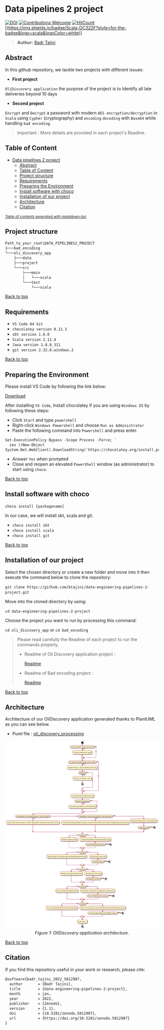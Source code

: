 # Data pipelines 2 project

[![DOI](https://zenodo.org/badge/DOI/10.5281/zenodo.5812987.svg)](https://doi.org/10.5281/zenodo.5812987) [![Contributions Welcome](https://img.shields.io/badge/contributions-welcome-brightgreen.svg?style=flat)](https://github.com/dwyl/esta/issues) [![HitCount](https://hits.dwyl.com/BTajini/data-engineering-pipelines-2-project.svg?style=flat-square)](http://hits.dwyl.com/BTajini/data-engineering-pipelines-2-project) [(https://img.shields.io/badge/Scala-DC322F?style=for-the-badge&logo=scala&logoColor=white)]

> **Author:**
> [Badr Tajini](https://scholar.google.fr/citations?user=YuxT3tYAAAAJ&hl=en) <br>

## Abstract 
In this github repository, we tackle two projects with different issues:

- **First project**

`OliDiscovery application`
the purpose of the project is to 
Identify all late deliveries beyond 10 days

- **Second project**

`Encrypt` and `Decrypt` a password with modern `AES encryption/decryption` in `Scala` using `Cypher` (cryptography) and `encoding` `decoding` with `Base64` while handling `bad encoding`.

> Important : More details are provided in each project's Readme.


## Table of Content

- [Data pipelines 2 project](#data-pipelines-2-project)
  * [Abstract](#abstract)
  * [Table of Content](#table-of-content)
  * [Project structure](#project-structure)
  * [Requirements](#requirements)
  * [Preparing the Environment](#preparing-the-environment)
  * [Install software with choco](#install-software-with-choco)
  * [Installation of our project](#installation-of-our-project)
  * [Architecture](#architecture)
  * [Citation](#citation)

<small><i><a href='http://ecotrust-canada.github.io/markdown-toc/'>Table of contents generated with markdown-toc</a></i></small>


## Project structure
```
Path_to_your_root\DATA_PIPELINES2_PROJECT
├───bad_encoding
└───oli_discovery_app
    ├───data
    ├───project
    └───src
        ├───main
        │   └───scala
        └───test
            └───scala
```
[Back to top](#)
## Requirements

- `VS Code 64 bit`
- `chocolatey version 0.11.3`
- `sbt version 1.6.0`
- `Scala version 2.11.4`
- `Java version 1.8.0_311`
- `git version 2.32.0.windows.2`

[Back to top](#)

## Preparing the Environment
Please install VS Code by following the link below:

[Download](https://code.visualstudio.com/download)

After installing `VS Code`, Install chocolatey if you are using `Windows OS` by following these steps:

- Click `Start` and type `powershell`
- Right-click `Windows Powershell` and choose `Run as Administrator`
- Paste the following command into `Powershell` and press enter.
```
Set-ExecutionPolicy Bypass -Scope Process -Force; `
  iex ((New-Object System.Net.WebClient).DownloadString('https://chocolatey.org/install.ps1'))
```
- Answer `Yes` when prompted
- Close and reopen an elevated `PowerShell` window (as administrator) to start using `choco`.

[Back to top](#)

## Install software with choco

`choco install [packagename]`

In our case, we will install sbt, scala and git.
- `choco install sbt`
- `choco install scala`
- `choco install git`

[Back to top](#)

## Installation of our project
Select the chosen directory or create a new folder and move into it then execute the command below to clone the repository:

`git clone https://github.com/btajini/data-engineering-pipelines-2-project.git`

Move into the cloned directory by using:

`cd data-engineering-pipelines-2-project`

Choose the project you want to run by processing this command:

`cd oli_discovery_app` or `cd bad_encoding`

>Please read carefully the Readme of each project to run the commands properly.
>- Readme of Oli Discovery application project :
>
>   [Readme](oli_discovery_app/README.md)
>
>- Readme of Bad encoding project : 
>
>   [Readme](bad_encoding/README.md)

[Back to top](#)

## Architecture

Architecture of our OliDiscovery application generated thanks to PlantUML as you can see below.
- Puml file : [oli_discovery_processing](assets/oli_discovery_processing.puml)

<p align="center">
    <img src="assets/Olist_Discovery.png"/> <br />
    <em>
    Figure 1: OliDiscovery application architecture.
    </em>
</p>

[Back to top](#)

## Citation
If you find this repository useful in your work or research, please cite:
```
@software{badr_tajini_2022_5812987,
  author       = {Badr Tajini},
  title        = {data-engineering-pipelines-2-project},
  month        = jan,
  year         = 2022,
  publisher    = {Zenodo},
  version      = {1.1},
  doi          = {10.5281/zenodo.5812987},
  url          = {https://doi.org/10.5281/zenodo.5812987}
}
```
